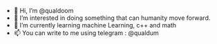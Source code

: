 - 👋 Hi, I’m @qualdoom
- 👀 I’m interested in doing something that can humanity move forward.
- 🌱 I’m currently learning machine Learning, c++ and math
- 📫 You can write to me using telegram : @qualdum

<!---
qualdoom/qualdoom is a ✨ special ✨ repository because its `README.md` (this file) appears on your GitHub profile.
You can click the Preview link to take a look at your changes.
--->
